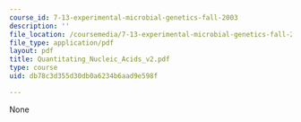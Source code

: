 ```yaml
---
course_id: 7-13-experimental-microbial-genetics-fall-2003
description: ''
file_location: /coursemedia/7-13-experimental-microbial-genetics-fall-2003/db78c3d355d30db0a6234b6aad9e598f_Quantitating_Nucleic_Acids_v2.pdf
file_type: application/pdf
layout: pdf
title: Quantitating_Nucleic_Acids_v2.pdf
type: course
uid: db78c3d355d30db0a6234b6aad9e598f

---
```

None